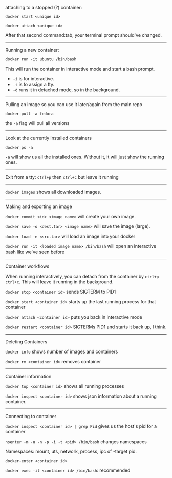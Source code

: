

attaching to a stopped (?) container:

`docker start <unique id>`

`docker attach <unique id>`

After that second command:tab, your terminal prompt should've changed.

---

Running a new container:

`docker run -it ubuntu /bin/bash`

This will run the container in interactive mode and start a bash prompt. 
- `-i` is for interactive.
- `-t` is to assign a tty.
- `-d` runs it in detached mode, so in the  background.

---

Pulling an image so you can use it later/again from the main repo

`docker pull -a fedora`

the `-a` flag will pull all versions

---

Look at the currently installed containers

`docker ps -a`

`-a` will show us all the installed ones. Without it, it will just show the running ones.

---

Exit from a tty: `ctrl+p` then `ctrl+c` but leave it running

---

`docker images` shows all downloaded images.

--- 

Making and exporting an image

`docker commit <id> <image name>` will create your own image.

`docker save -o <dest.tar> <image name>` will save the image (large).

`docker load -e <src.tar>` will load an image into your docker

`docker run -it <loaded image name> /bin/bash` will open an interactive bash like we've seen before

---

Container workflows

When running interactively, you can detach from the container by `ctrl+p ctrl+c`.  This will leave it running in the background.

`docker stop <container id>` sends SIGTERM to PID1

`docker start <container id>` starts up the last running process for that container

`docker attach <container id>` puts you back in interactive mode

`docker restart <container id>` SIGTERMs PID1 and starts it back up, I think.

---

Deleting Containers

`docker info` shows number of images and containers

`docker rm <container id>` removes container

---

Container information

`docker top <container id>` shows all running processes

`docker inspect <container id>` shows json information about a running container.

--- 

Connecting to container

`docker inspect <container id> | grep Pid` gives us the host's pid for a container

`nsenter -m -u -n -p -i -t <pid> /bin/bash` changes namespaces

Namespaces: mount, uts, network, process, ipc of -target pid.

`docker-enter <container id>`

`docker exec -it <container id> /bin/bash`: recommended

